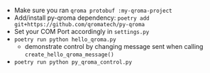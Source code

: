 * Make sure you ran `qroma protobuf :my-qroma-project`
* Add/install py-qroma dependency: `poetry add git+https://github.com/qromatech/py-qroma`
* Set your COM Port accordingly in `settings.py`
* `poetry run python hello_qroma.py`
  * demonstrate control by changing message sent when calling `create_hello_qroma_message()` 
* `poetry run python py_qroma_control.py`
